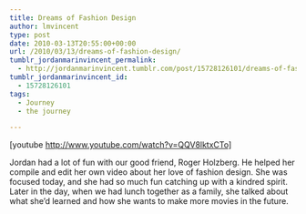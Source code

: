 ```yaml
---
title: Dreams of Fashion Design
author: lmvincent
type: post
date: 2010-03-13T20:55:00+00:00
url: /2010/03/13/dreams-of-fashion-design/
tumblr_jordanmarinvincent_permalink:
  - http://jordanmarinvincent.tumblr.com/post/15728126101/dreams-of-fashion-design
tumblr_jordanmarinvincent_id:
  - 15728126101
tags:
  - Journey
  - the journey

---
```

[youtube http://www.youtube.com/watch?v=QQV8lktxCTo]

Jordan had a lot of fun with our good friend, Roger Holzberg. He helped her compile and edit her own video about her love of fashion design. She was focused today, and she had so much fun catching up with a kindred spirit. Later in the day, when we had lunch together as a family, she talked about what she&rsquo;d learned and how she wants to make more movies in the future.